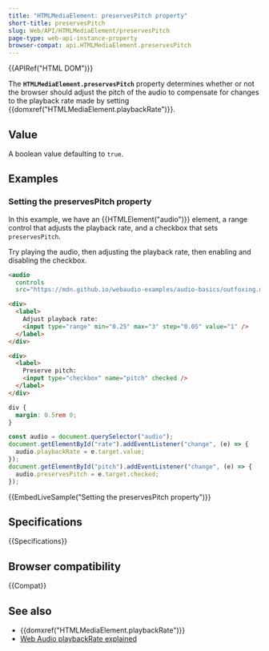 ```yaml
---
title: "HTMLMediaElement: preservesPitch property"
short-title: preservesPitch
slug: Web/API/HTMLMediaElement/preservesPitch
page-type: web-api-instance-property
browser-compat: api.HTMLMediaElement.preservesPitch
---
```


{{APIRef("HTML DOM")}}

The **`HTMLMediaElement.preservesPitch`** property determines whether or not the browser should adjust the pitch of the audio to compensate for changes to the playback rate made by setting {{domxref("HTMLMediaElement.playbackRate")}}.

## Value

A boolean value defaulting to `true`.

## Examples

### Setting the preservesPitch property

In this example, we have an {{HTMLElement("audio")}} element, a range control that adjusts the playback rate, and a checkbox that sets `preservesPitch`.

Try playing the audio, then adjusting the playback rate, then enabling and disabling the checkbox.

```html
<audio
  controls
  src="https://mdn.github.io/webaudio-examples/audio-basics/outfoxing.mp3"></audio>

<div>
  <label>
    Adjust playback rate:
    <input type="range" min="0.25" max="3" step="0.05" value="1" />
  </label>
</div>

<div>
  <label>
    Preserve pitch:
    <input type="checkbox" name="pitch" checked />
  </label>
</div>
```

```css hidden
div {
  margin: 0.5rem 0;
}
```

```js
const audio = document.querySelector("audio");
document.getElementById("rate").addEventListener("change", (e) => {
  audio.playbackRate = e.target.value;
});
document.getElementById("pitch").addEventListener("change", (e) => {
  audio.preservesPitch = e.target.checked;
});
```

{{EmbedLiveSample("Setting the preservesPitch property")}}

## Specifications

{{Specifications}}

## Browser compatibility

{{Compat}}

## See also

- {{domxref("HTMLMediaElement.playbackRate")}}
- [Web Audio playbackRate explained](/en-US/docs/Web/Media/Audio_and_video_delivery/WebAudio_playbackRate_explained)

